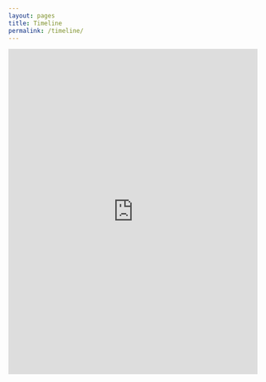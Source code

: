 ```yaml
---
layout: pages
title: Timeline
permalink: /timeline/
---
```

<iframe src='https://cdn.knightlab.com/libs/timeline3/latest/embed/index.html?source=v2%3A2PACX-1vQZWtKc2AoCRGWmvjNGPrGrMXBh4DtTe5Lgvr3t_2UyDE9DnH0wamkDn8b1eA56YLx7yHYOuZI_Wto_&font=Default&lang=en&initial_zoom=1&width=99%25&height=650' width='99%' height='650' webkitallowfullscreen mozallowfullscreen allowfullscreen frameborder='0'></iframe>